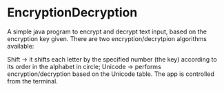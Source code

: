 # EncryptionDecryption

A simple java program to encrypt and decrypt text input, based on the encryption key given.
There are two encryption/decrytpion algorithms available:

Shift -> it shifts each letter by the specified number (the key) according to its order in the alphabet in circle;
Unicode -> performs encryption/decryption based on the Unicode table.
The app is controlled from the terminal.
